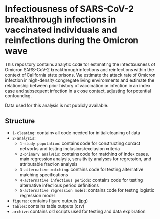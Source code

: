 # Infectiousness of SARS-CoV-2 breakthrough infections in vaccinated individuals and reinfections during the Omicron wave

This repository contains analytic code for estimating the infectiousness of Omicron SARS-CoV-2 breakthrough infections and reinfections within the context of California state prisons. We estimate the attack rate of Omicron infection in high-density congregate living environments and estimate the relationship between prior history of vaccination or infection in an index case and subsequent infection in a close contact, adjusting for potential confounding.

Data used for this analysis is not publicly available.

## Structure
- `1-cleaning`: contains all code needed for initial cleaning of data 
- `2-analysis`: 
  - `1-study population`: contains code for constructing contact networks and testing inclusions/exclusion criteria
  - `2-primary analysis`: contains code for matching of index cases, main regression analysis, sensitivity analyses for regression, and attributable fraction analysis
  - `3-alternative matching`: contains code for testing alternative matching specifications
  - `4-alternative infectious periods`: contains code for testing alternative infectious period definitions
  - `5-alternative regression model`: contains code for testing logistic regression model
- `figures`: contains figure outputs (jpg)
- `tables`: contains table outputs (csv) 
- `archive`: contains old scripts used for testing and data exploration
